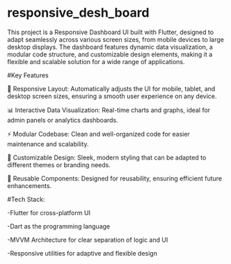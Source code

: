 # responsive_desh_board

This project is a Responsive Dashboard UI built with Flutter, designed to adapt seamlessly across various screen sizes, from mobile devices to large desktop displays. The dashboard features dynamic data visualization, a modular code structure, and customizable design elements, making it a flexible and scalable solution for a wide range of applications.

#Key Features

📱 Responsive Layout: Automatically adjusts the UI for mobile, tablet, and desktop screen sizes, ensuring a smooth user experience on any device.

📊 Interactive Data Visualization: Real-time charts and graphs, ideal for admin panels or analytics dashboards.

⚡ Modular Codebase: Clean and well-organized code for easier maintenance and scalability.

🎨 Customizable Design: Sleek, modern styling that can be adapted to different themes or branding needs.

🧩 Reusable Components: Designed for reusability, ensuring efficient future enhancements.

#Tech Stack:

 -Flutter for cross-platform UI

 -Dart as the programming language

 -MVVM Architecture for clear separation of logic and UI

 -Responsive utilities for adaptive and flexible design


 
 

